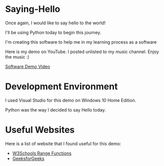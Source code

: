# Saying-Hello
Once again, I would like to say hello to the world!

I'll be using Python today to begin this journey.

I'm creating this software to help me in my learning process as a software

Here is my demo on YouTube. I posted unlisted to my music channel. Enjoy the music :)

[Software Demo Video](https://youtu.be/1Qcc2Et5oz0)

# Development Environment

I used Visual Studio for this demo on Windows 10 Home Edition.

Python was the way I decided to say Hello today.

# Useful Websites

Here is a list of website that I found useful for this demo:
* [W3Schools Range Functions](https://www.w3schools.com/python/ref_func_range.asp)
* [GeeksforGeeks](https://www.geeksforgeeks.org/python-range-function/#:~:text=range()%20function%20only%20works,can%20be%20positive%20or%20negative.)